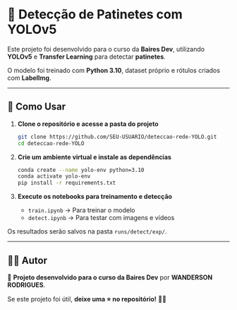 # 🚀 Detecção de Patinetes com YOLOv5

Este projeto foi desenvolvido para o curso da **Baires Dev**, utilizando **YOLOv5** e **Transfer Learning** para detectar **patinetes**.  

O modelo foi treinado com **Python 3.10**, dataset próprio e rótulos criados com **LabelImg**.

---

## 📂 **Como Usar**
1. **Clone o repositório e acesse a pasta do projeto**  
   ```bash
   git clone https://github.com/SEU-USUARIO/deteccao-rede-YOLO.git
   cd deteccao-rede-YOLO
   ```

2. **Crie um ambiente virtual e instale as dependências**  
   ```bash
   conda create --name yolo-env python=3.10
   conda activate yolo-env
   pip install -r requirements.txt
   ```

3. **Execute os notebooks para treinamento e detecção**  
   - `train.ipynb` → Para treinar o modelo  
   - `detect.ipynb` → Para testar com imagens e vídeos  

Os resultados serão salvos na pasta `runs/detect/exp/`.

---

## 👨‍💻 **Autor**
📌 **Projeto desenvolvido para o curso da Baires Dev** por **WANDERSON RODRIGUES**.  

Se este projeto foi útil, **deixe uma ⭐ no repositório!** 🚀🔥  
